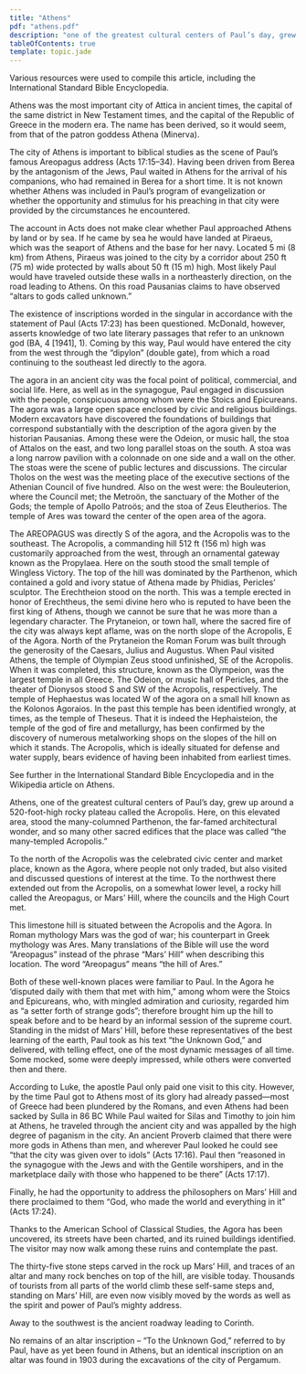 ```yaml
---
title: "Athens"
pdf: "athens.pdf"
description: "one of the greatest cultural centers of Paul’s day, grew up around a 520-foot-high rocky plateau called the Acropolis."
tableOfContents: true
template: topic.jade
---
```


Various resources were used to compile this article, including the
International Standard Bible Encyclopedia.

Athens was the most important city of Attica in ancient times, the
capital of the same district in New Testament times, and the capital of
the Republic of Greece in the modern era. The name has been derived, so
it would seem, from that of the patron goddess Athena (Minerva).

The city of Athens is important to biblical studies as the scene of
Paul’s famous Areopagus address (Acts 17:15–34). Having been driven from
Berea by the antagonism of the Jews, Paul waited in Athens for the
arrival of his companions, who had remained in Berea for a short time.
It is not known whether Athens was included in Paul’s program of
evangelization or whether the opportunity and stimulus for his preaching
in that city were provided by the circumstances he encountered.

The account in Acts does not make clear whether Paul approached Athens
by land or by sea. If he came by sea he would have landed at Piraeus,
which was the seaport of Athens and the base for her navy. Located 5 mi
(8 km) from Athens, Piraeus was joined to the city by a corridor about
250 ft (75 m) wide protected by walls about 50 ft (15 m) high. Most
likely Paul would have traveled outside these walls in a northeasterly
direction, on the road leading to Athens. On this road Pausanias claims
to have observed “altars to gods called unknown.”

The existence of inscriptions worded in the singular in accordance with
the statement of Paul (Acts 17:23) has been questioned. McDonald,
however, asserts knowledge of two late literary passages that refer to
an unknown god (BA, 4 [1941], 1). Coming by this way, Paul would have
entered the city from the west through the “dipylon” (double gate), from
which a road continuing to the southeast led directly to the agora.

The agora in an ancient city was the focal point of political,
commercial, and social life. Here, as well as in the synagogue, Paul
engaged in discussion with the people, conspicuous among whom were the
Stoics and Epicureans. The agora was a large open space enclosed by
civic and religious buildings. Modern excavators have discovered the
foundations of buildings that correspond substantially with the
description of the agora given by the historian Pausanias. Among these
were the Odeion, or music hall, the stoa of Attalos on the east, and two
long parallel stoas on the south. A stoa was a long narrow pavilion with
a colonnade on one side and a wall on the other. The stoas were the
scene of public lectures and discussions. The circular Tholos on the
west was the meeting place of the executive sections of the Athenian
Council of five hundred. Also on the west were: the Bouleuterion, where
the Council met; the Metroön, the sanctuary of the Mother of the Gods;
the temple of Apollo Patroös; and the stoa of Zeus Eleutherios. The
temple of Ares was toward the center of the open area of the agora.

The AREOPAGUS was directly S of the agora, and the Acropolis was to the
southeast. The Acropolis, a commanding hill 512 ft (156 m) high was
customarily approached from the west, through an ornamental gateway
known as the Propylaea. Here on the south stood the small temple of
Wingless Victory. The top of the hill was dominated by the Parthenon,
which contained a gold and ivory statue of Athena made by Phidias,
Pericles’ sculptor. The Erechtheion stood on the north. This was a
temple erected in honor of Erechtheus, the semi divine hero who is
reputed to have been the first king of Athens, though we cannot be sure
that he was more than a legendary character. The Prytaneion, or town
hall, where the sacred fire of the city was always kept aflame, was on
the north slope of the Acropolis, E of the Agora. North of the
Prytaneion the Roman Forum was built through the generosity of the
Caesars, Julius and Augustus. When Paul visited Athens, the temple of
Olympian Zeus stood unfinished, SE of the Acropolis. When it was
completed, this structure, known as the Olympeion, was the largest
temple in all Greece. The Odeion, or music hall of Pericles, and the
theater of Dionysos stood S and SW of the Acropolis, respectively. The
temple of Hephaestus was located W of the agora on a small hill known as
the Kolonos Agoraios. In the past this temple has been identified
wrongly, at times, as the temple of Theseus. That it is indeed the
Hephaisteion, the temple of the god of fire and metallurgy, has been
confirmed by the discovery of numerous metalworking shops on the slopes
of the hill on which it stands. The Acropolis, which is ideally situated
for defense and water supply, bears evidence of having been inhabited
from earliest times.

See further in the International Standard Bible Encyclopedia and in the
Wikipedia article on Athens.

Athens, one of the greatest cultural centers of Paul’s day, grew up
around a 520-foot-high rocky plateau called the Acropolis. Here, on this
elevated area, stood the many-columned Parthenon, the far-famed
architectural wonder, and so many other sacred edifices that the place
was called “the many-templed Acropolis.”

To the north of the Acropolis was the celebrated civic center and market
place, known as the Agora, where people not only traded, but also
visited and discussed questions of interest at the time. To the
northwest there extended out from the Acropolis, on a somewhat lower
level, a rocky hill called the Areopagus, or Mars’ Hill, where the
councils and the High Court met.

This limestone hill is situated between the Acropolis and the Agora. In
Roman mythology Mars was the god of war; his counterpart in Greek
mythology was Ares. Many translations of the Bible will use the word
“Areopagus” instead of the phrase “Mars’ Hill” when describing this
location. The word “Areopagus” means “the hill of Ares.”

Both of these well-known places were familiar to Paul. In the Agora he
‘disputed daily with them that met with him,” among whom were the Stoics
and Epicureans, who, with mingled admiration and curiosity, regarded him
as “a setter forth of strange gods”; therefore brought him up the hill
to speak before and to be heard by an informal session of the supreme
court. Standing in the midst of Mars’ Hill, before these representatives
of the best learning of the earth, Paul took as his text “the Unknown
God,” and delivered, with telling effect, one of the most dynamic
messages of all time. Some mocked, some were deeply impressed, while
others were converted then and there.

According to Luke, the apostle Paul only paid one visit to this city.
However, by the time Paul got to Athens most of its glory had already
passed—most of Greece had been plundered by the Romans, and even Athens
had been sacked by Sulla in 86 BC While Paul waited for Silas and
Timothy to join him at Athens, he traveled through the ancient city and
was appalled by the high degree of paganism in the city. An ancient
Proverb claimed that there were more gods in Athens than men, and
wherever Paul looked he could see “that the city was given over to
idols” (Acts 17:16). Paul then “reasoned in the synagogue with the Jews
and with the Gentile worshipers, and in the marketplace daily with those
who happened to be there” (Acts 17:17).

Finally, he had the opportunity to address the philosophers on Mars’
Hill and there proclaimed to them “God, who made the world and
everything in it” (Acts 17:24).

Thanks to the American School of Classical Studies, the Agora has been
uncovered, its streets have been charted, and its ruined buildings
identified. The visitor may now walk among these ruins and contemplate
the past.

The thirty-five stone steps carved in the rock up Mars’ Hill, and traces
of an altar and many rock benches on top of the hill, are visible today.
Thousands of tourists from all parts of the world climb these self-same
steps and, standing on Mars’ Hill, are even now visibly moved by the
words as well as the spirit and power of Paul’s mighty address.

Away to the southwest is the ancient roadway leading to Corinth.

No remains of an altar inscription – “To the Unknown God,” referred to
by Paul, have as yet been found in Athens, but an identical inscription
on an altar was found in 1903 during the excavations of the city of
Pergamum.

